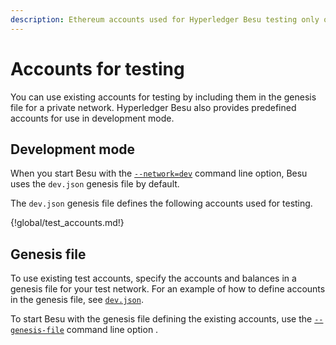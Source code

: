 ```yaml
---
description: Ethereum accounts used for Hyperledger Besu testing only on private networks
---
```


# Accounts for testing

You can use existing accounts for testing by including them in the genesis file for a private
network. Hyperledger Besu also provides predefined accounts for use in development mode.

## Development mode

When you start Besu with the [`--network=dev`](CLI/CLI-Syntax.md#network) command line option, Besu
uses the `dev.json` genesis file by default.

The `dev.json` genesis file defines the following accounts used for testing.

{!global/test_accounts.md!}

## Genesis file

To use existing test accounts, specify the accounts and balances in a genesis file for your test
network. For an example of how to define accounts in the genesis file, see
[`dev.json`](https://github.com/hyperledger/besu/blob/master/config/src/main/resources/dev.json).

To start Besu with the genesis file defining the existing accounts, use the
[`--genesis-file`](CLI/CLI-Syntax.md#genesis-file) command line option .
